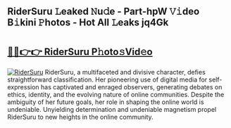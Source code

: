 ## RiderSuru 𝙻eaked 𝙽u𝚍e - Part-hpW 𝚅𝚒deo B𝚒kini 𝙿hotos - Hot All 𝙻eaks jq4Gk

# <h2><a href="http://ld1f48.urlbe.top/?page=RiderSuru">🔗🔗👉👉 RiderSuru P𝚑oto𝚜Vid𝚎o</a></h2>

[![RiderSuru](https://i.imgur.com/eBuTRDB.gif)](http://ld1f48.urlbe.top/?page=RiderSuru)
RiderSuru, a multifaceted and divisive character, defies straightforward classification. Her pioneering use of digital media for self-expression has captivated and enraged observers, generating debates on ethics, identity, and the evolving nature of online communities. Despite the ambiguity of her future goals, her role in shaping the online world is undeniable. Unyielding determination and undeniable magnetism propel RiderSuru to new heights in the online community.
